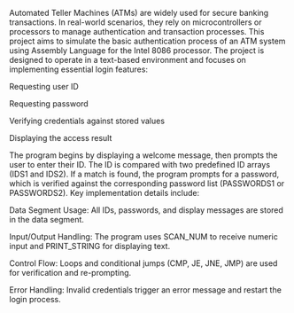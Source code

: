 Automated Teller Machines (ATMs) are widely used for secure banking transactions. In real-world scenarios, they rely on microcontrollers or processors to manage authentication and transaction processes. This project aims to simulate the basic authentication process of an ATM system using Assembly Language for the Intel 8086 processor.
The project is designed to operate in a text-based environment and focuses on implementing essential login features:

Requesting user ID

Requesting password

Verifying credentials against stored values

Displaying the access result


The program begins by displaying a welcome message, then prompts the user to enter their ID. The ID is compared with two predefined ID arrays (IDS1 and IDS2). If a match is found, the program prompts for a password, which is verified against the corresponding password list (PASSWORDS1 or PASSWORDS2).
Key implementation details include:

Data Segment Usage: All IDs, passwords, and display messages are stored in the data segment.

Input/Output Handling: The program uses SCAN_NUM to receive numeric input and PRINT_STRING for displaying text.

Control Flow: Loops and conditional jumps (CMP, JE, JNE, JMP) are used for verification and re-prompting.

Error Handling: Invalid credentials trigger an error message and restart the login process.
